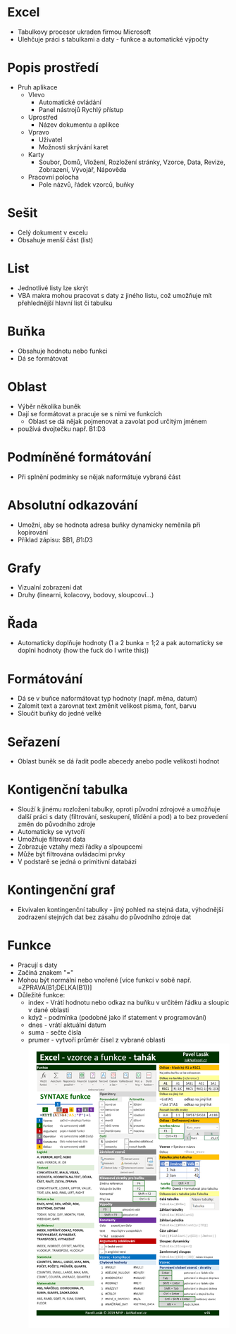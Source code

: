 # Excel
* Tabulkovy procesor ukraden firmou Microsoft
* Ulehčuje práci s tabulkami a daty - funkce a automatické výpočty

# Popis prostředí
* Pruh aplikace
  * Vlevo
    * Automatické ovládání
    * Panel nástrojů Rychlý přístup
  * Uprostřed
    * Název dokumentu a aplikce
  * Vpravo
    * Uživatel
    * Možnosti skrývání karet
  * Karty
    * Soubor, Domů, Vložení, Rozložení stránky, Vzorce, Data, Revize, Zobrazení, Vývojář, Nápověda
  * Pracovní polocha
    * Pole názvů, řádek vzorců, buňky

# Sešit
* Celý dokument v excelu
* Obsahuje menší část (list)

# List
* Jednotlivé listy lze skrýt
* VBA makra mohou pracovat s daty z jiného listu, což umožňuje mít přehlednější hlavní list či tabulku

# Buňka
* Obsahuje hodnotu nebo funkci
* Dá se formátovat

# Oblast
* Výběr několika buněk
* Dají se formátovat a pracuje se s nimi ve funkcích
  * Oblast se dá nějak pojmenovat a zavolat pod určitým jménem
* používá dvojtečku např. B1:D3

# Podmíněné formátování
* Při splnění podmínky se nějak naformátuje vybraná část

# Absolutní odkazování
* Umožní, aby se hodnota adresa buňky dynamicky neměnila při kopírování
* Příklad zápisu: $B1, $B$1:$D$3

# Grafy
* Vizualní zobrazení dat
* Druhy (linearni, kolacovy, bodovy, sloupcoví...)

# Řada
* Automaticky doplňuje hodnoty (1 a 2 bunka = 1;2 a pak automaticky se doplni hodnoty (how the fuck do I write this))

# Formátování
* Dá se v buňce naformátovat typ hodnoty (např. měna, datum)
* Zalomit text a zarovnat text změnit velikost písma, font, barvu
* Sloučit buňky do jedné velké

# Seřazení
* Oblast buněk se dá řadit podle abecedy anebo podle velikosti hodnot

# Kontigenční tabulka
* Slouží k jinému rozložení tabulky, oproti původní zdrojové a umožňuje další práci s daty (filtrování, seskupení, třídění a pod) a to bez provedení změn do původního zdroje
* Automaticky se vytvoří
* Umožňuje filtrovat data
* Zobrazuje vztahy mezi řádky a slpoupcemi
* Může být filtrována ovládacími prvky
* V podstarě se jedná o primitivní databázi

# Kontingenční graf
* Ekvivalen kontingenční tabulky - jiný pohled na stejná data, výhodnější zodrazení stejných dat bez zásahu do původního zdroje dat

# Funkce 
* Pracují s daty
* Začíná znakem "="
* Mohou být normální nebo vnořené [více funkcí v sobě např. =ZPRAVA(B1;DELKA(B1))]
* Důležité funkce:
  * index - Vrátí hodnotu nebo odkaz na buňku v určitém řádku a sloupic v dané oblasti
  * když - podmínka (podobné jako if statement v programování)
  * dnes - vrátí aktuální datum
  * suma - sečte čísla
  * prumer - vytvoří průměr čísel z vybrané oblasti
<a target="_blank" rel="noopener noreferrer" href="https://github.com/Riyufuchi/OtazkyIKT/blob/master/Assets/Pictures/IKT/excel-tahak.png"><img src="https://github.com/Riyufuchi/OtazkyIKT/blob/master/Assets/Pictures/IKT/excel-tahak.png" alt="ExcelTahak" width="650" style="max-height:100%;"></a>

